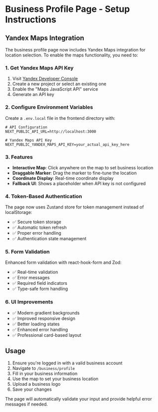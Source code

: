 # Business Profile Page - Setup Instructions

## Yandex Maps Integration

The business profile page now includes Yandex Maps integration for location selection. To enable the maps functionality, you need to:

### 1. Get Yandex Maps API Key

1. Visit [Yandex Developer Console](https://developer.tech.yandex.ru/services/)
2. Create a new project or select an existing one
3. Enable the "Maps JavaScript API" service
4. Generate an API key

### 2. Configure Environment Variables

Create a `.env.local` file in the frontend directory with:

```env
# API Configuration
NEXT_PUBLIC_API_URL=http://localhost:3000

# Yandex Maps API Key
NEXT_PUBLIC_YANDEX_MAPS_API_KEY=your_actual_api_key_here
```

### 3. Features

- **Interactive Map**: Click anywhere on the map to set business location
- **Draggable Marker**: Drag the marker to fine-tune the location
- **Coordinate Display**: Real-time coordinate display
- **Fallback UI**: Shows a placeholder when API key is not configured

### 4. Token-Based Authentication

The page now uses Zustand store for token management instead of localStorage:

- ✅ Secure token storage
- ✅ Automatic token refresh
- ✅ Proper error handling
- ✅ Authentication state management

### 5. Form Validation

Enhanced form validation with react-hook-form and Zod:

- ✅ Real-time validation
- ✅ Error messages
- ✅ Required field indicators
- ✅ Type-safe form handling

### 6. UI Improvements

- ✅ Modern gradient backgrounds
- ✅ Improved responsive design
- ✅ Better loading states
- ✅ Enhanced error handling
- ✅ Professional card-based layout

## Usage

1. Ensure you're logged in with a valid business account
2. Navigate to `/business/profile`
3. Fill in your business information
4. Use the map to set your business location
5. Upload a business logo
6. Save your changes

The page will automatically validate your input and provide helpful error messages if needed.
